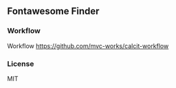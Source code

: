 
Fontawesome Finder
----

### Workflow

Workflow https://github.com/mvc-works/calcit-workflow

### License

MIT
